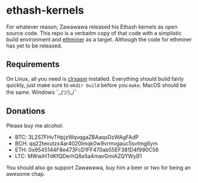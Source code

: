 # ethash-kernels
For whatever reason, Zawawawa released his Ethash kernels as open source code. This repo is a verbaitm copy of that code with a simplistic build environment and [ethminer](https://github.com/gangnamtestnet/ethminer) as a target. Although the code for ethminer has yet to be released.

## Requirements
On Linux, all you need is [clrxasm](https://github.com/CLRX/CLRX-mirror) installed. Everything should build fairly quickly, just make sure to ```mkdir build``` before you ```make```. MacOS should be the same. Windows ¯\_(ツ)_/¯

## Donations
Please buy me alcohol: 
- BTC: 3L2S7FHvTHpjzWqvqgaZBAaqsDzWAgFAdP
- BCH: qq22texutzx4ar4020lmqk0w9vrmvgauc5svtmg6ym
- ETH: 0x9545144F8e473FcD1FF470ab55EF381D4f990C56
- LTC: MWwiHTdKfQDerhQ8a5a4mavGmiAZQYWyB1 

You should also go support Zawawawa, buy him a beer or two for being an awesome chap.

